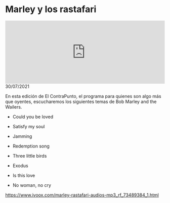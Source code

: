 # Marley y los rastafari
<iframe id='audio_88903085' frameborder='0' allowfullscreen='' scrolling='no' height='200' style='width:100%;' src='https://www.ivoox.com/player_ej_73489384_6_1.html' loading='lazy'></iframe>30/07/2021

En esta edición de El ContraPunto, el programa para quienes son algo más que oyentes, escucharemos los siguientes temas de Bob Marley and the Wailers. 

 - Could you be loved

 - Satisfy my soul

 - Jamming

 - Redemption song

 - Three little birds

 - Exodus

 - Is this love

 - No woman, no cry 

 

https://www.ivoox.com/marley-rastafari-audios-mp3_rf_73489384_1.html
